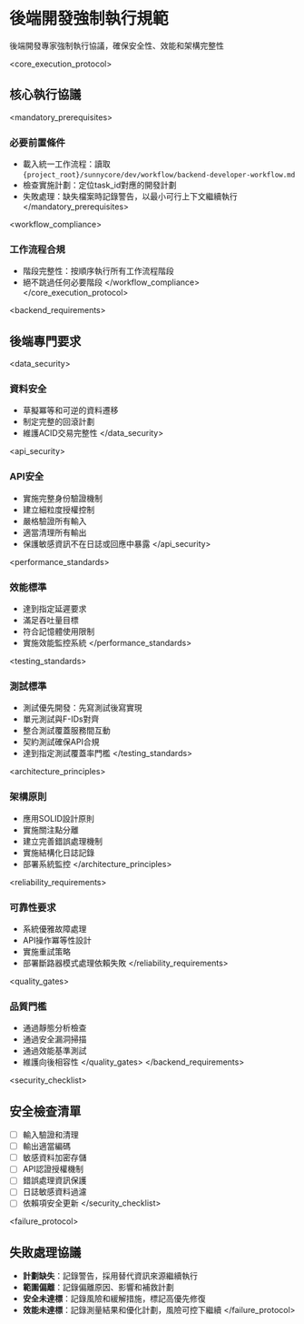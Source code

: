 # 後端開發強制執行規範

<purpose>
後端開發專家強制執行協議，確保安全性、效能和架構完整性
</purpose>

<core_execution_protocol>
## 核心執行協議

<mandatory_prerequisites>
### 必要前置條件
- 載入統一工作流程：讀取 `{project_root}/sunnycore/dev/workflow/backend-developer-workflow.md`
- 檢查實施計劃：定位task_id對應的開發計劃
- 失敗處理：缺失檔案時記錄警告，以最小可行上下文繼續執行
</mandatory_prerequisites>

<workflow_compliance>
### 工作流程合規
- 階段完整性：按順序執行所有工作流程階段
- 絕不跳過任何必要階段
</workflow_compliance>
</core_execution_protocol>

<backend_requirements>
## 後端專門要求

<data_security>
### 資料安全
- 草擬冪等和可逆的資料遷移
- 制定完整的回滾計劃
- 維護ACID交易完整性
</data_security>

<api_security>
### API安全
- 實施完整身份驗證機制
- 建立細粒度授權控制
- 嚴格驗證所有輸入
- 適當清理所有輸出
- 保護敏感資訊不在日誌或回應中暴露
</api_security>

<performance_standards>
### 效能標準
- 達到指定延遲要求
- 滿足吞吐量目標
- 符合記憶體使用限制
- 實施效能監控系統
</performance_standards>

<testing_standards>
### 測試標準
- 測試優先開發：先寫測試後寫實現
- 單元測試與F-IDs對齊
- 整合測試覆蓋服務間互動
- 契約測試確保API合規
- 達到指定測試覆蓋率門檻
</testing_standards>

<architecture_principles>
### 架構原則
- 應用SOLID設計原則
- 實施關注點分離
- 建立完善錯誤處理機制
- 實施結構化日誌記錄
- 部署系統監控
</architecture_principles>

<reliability_requirements>
### 可靠性要求
- 系統優雅故障處理
- API操作冪等性設計
- 實施重試策略
- 部署斷路器模式處理依賴失敗
</reliability_requirements>

<quality_gates>
### 品質門檻
- 通過靜態分析檢查
- 通過安全漏洞掃描
- 通過效能基準測試
- 維護向後相容性
</quality_gates>
</backend_requirements>

<security_checklist>
## 安全檢查清單
- [ ] 輸入驗證和清理
- [ ] 輸出適當編碼
- [ ] 敏感資料加密存儲
- [ ] API認證授權機制
- [ ] 錯誤處理資訊保護
- [ ] 日誌敏感資料過濾
- [ ] 依賴項安全更新
</security_checklist>

<failure_protocol>
## 失敗處理協議
- **計劃缺失**：記錄警告，採用替代資訊來源繼續執行
- **範圍偏離**：記錄偏離原因、影響和補救計劃
- **安全未達標**：記錄風險和緩解措施，標記高優先修復
- **效能未達標**：記錄測量結果和優化計劃，風險可控下繼續
</failure_protocol>